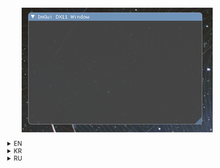 <p align="center">
  <img src="https://github.com/EOPSNNEN/ImGui-DX11-Hook/blob/main/preview.png" alt="no preview found" />
</p>

<details>
<summary>EN</summary>
  
### ImGui DX11 Hook template
This repo provides basic functionality in order to write own stuffs.

</details>

<details>
<summary>KR</summary>
  
### ImGui DX11 Hook 참고
이 레포는 기본 기능을 제공하며 원하는 대로 다양하게 개발할 수 있습니다.
  
</details>

<details>
<summary>RU</summary>
  
### Шаблон ImGui DX11 Hook 
Этот репозиторий предостовляет базовый функционал чтобы делать всякие разные штуки.

</details>
